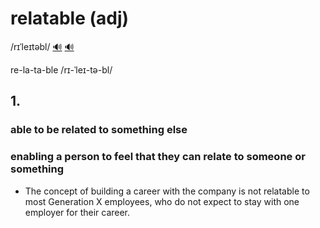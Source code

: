 # relatable (adj)

/rɪˈleɪtəbl/ [🔊](https://www.oxfordlearnersdictionaries.com/media/english/uk_pron/r/rel/relat/relatable__gb_2.mp3) [🔊](https://www.oxfordlearnersdictionaries.com/media/english/us_pron/r/rel/relat/relatable__us_2.mp3)

re-la-ta-ble /rɪ-ˈleɪ-tə-bl/

## 1.

### able to be related to something else

### enabling a person to feel that they can relate to someone or something

- The concept of building a career with the company is not relatable to most Generation X employees, who do not expect to stay with one employer for their career.